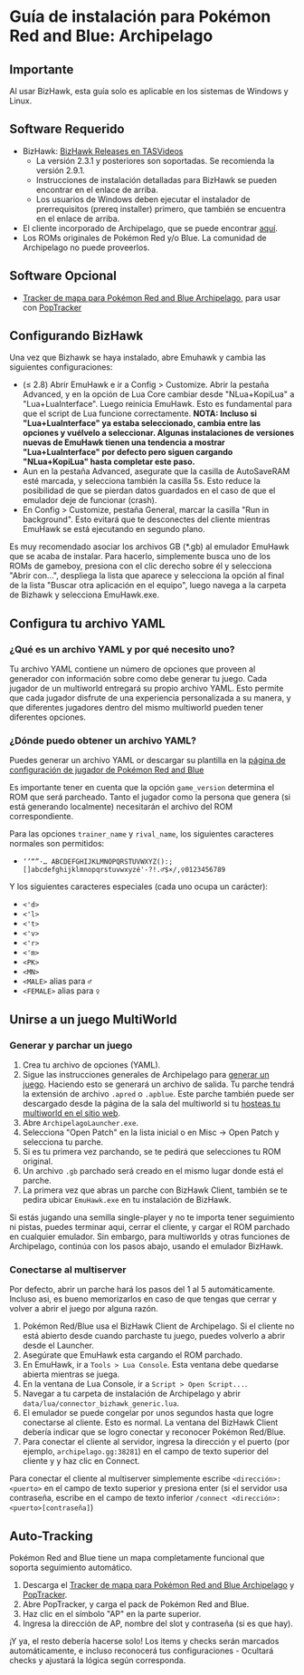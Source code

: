 # Guía de instalación para Pokémon Red and Blue: Archipelago

## Importante

Al usar BizHawk, esta guía solo es aplicable en los sistemas de Windows y Linux.

## Software Requerido

- BizHawk: [BizHawk Releases en TASVideos](https://tasvideos.org/BizHawk/ReleaseHistory)
  - La versión 2.3.1 y posteriores son soportadas. Se recomienda la versión 2.9.1.
  - Instrucciones de instalación detalladas para BizHawk se pueden encontrar en el enlace de arriba.
  - Los usuarios de Windows deben ejecutar el instalador de prerrequisitos (prereq installer) primero, que también se 
    encuentra en el enlace de arriba.
- El cliente incorporado de Archipelago, que se puede encontrar [aquí](https://github.com/ArchipelagoMW/Archipelago/releases).
- Los ROMs originales de Pokémon Red y/o Blue. La comunidad de Archipelago no puede proveerlos.

## Software Opcional

- [Tracker de mapa para Pokémon Red and Blue Archipelago](https://github.com/palex00/rb_tracker/releases/latest), para usar con [PopTracker](https://github.com/black-sliver/PopTracker/releases)


## Configurando BizHawk

Una vez que Bizhawk se haya instalado, abre Emuhawk y cambia las siguientes configuraciones:

- (≤ 2.8) Abrir EmuHawk e ir a Config > Customize. Abrir la pestaña Advanced, y en la opción de Lua Core cambiar desde
  "NLua+KopiLua" a "Lua+LuaInterface". Luego reinicia EmuHawk. Esto es fundamental para que el script de Lua funcione
  correctamente.
  **NOTA: Incluso si "Lua+LuaInterface" ya estaba seleccionado, cambia entre las opciones y vuélvelo a seleccionar.
  Algunas instalaciones de versiones nuevas de EmuHawk tienen una tendencia a mostrar "Lua+LuaInterface" por defecto
  pero siguen cargando "NLua+KopiLua" hasta completar este paso.**
- Aun en la pestaña Advanced, asegurate que la casilla de AutoSaveRAM esté marcada, y selecciona también la casilla 5s.
  Esto reduce la posibilidad de que se pierdan datos guardados en el caso de que el emulador deje de funcionar (crash).
- En Config > Customize, pestaña General, marcar la casilla "Run in background". Esto evitará que te desconectes del
  cliente mientras EmuHawk se está ejecutando en segundo plano.

Es muy recomendado asociar los archivos GB (\*.gb) al emulador EmuHawk que se acaba de instalar.
Para hacerlo, simplemente busca uno de los ROMs de gameboy, presiona con el clic derecho sobre él y selecciona
"Abrir con...", despliega la lista que aparece y selecciona la opción al final de la lista "Buscar otra aplicación en
el equipo", luego navega a la carpeta de Bizhawk y selecciona EmuHawk.exe.

## Configura tu archivo YAML

### ¿Qué es un archivo YAML y por qué necesito uno?

Tu archivo YAML contiene un número de opciones que proveen al generador con información sobre como debe generar tu
juego. Cada jugador de un multiworld entregará su propio archivo YAML. Esto permite que cada jugador disfrute de una
experiencia personalizada a su manera, y que diferentes jugadores dentro del mismo multiworld pueden tener diferentes
opciones.

### ¿Dónde puedo obtener un archivo YAML?

Puedes generar un archivo YAML or descargar su plantilla en la [página de configuración de jugador de Pokémon Red and Blue](/games/Pokemon%20Red%20and%20Blue/player-options)

Es importante tener en cuenta que la opción `game_version` determina el ROM que será parcheado.
Tanto el jugador como la persona que genera (si está generando localmente) necesitarán el archivo del ROM
correspondiente.

Para las opciones `trainer_name` y `rival_name`, los siguientes caracteres normales son permitidos:

* `‘’“”·… ABCDEFGHIJKLMNOPQRSTUVWXYZ():;[]abcdefghijklmnopqrstuvwxyzé'-?!.♂$×/,♀0123456789`

Y los siguientes caracteres especiales (cada uno ocupa un carácter):
* `<'d>`
* `<'l>`
* `<'t>`
* `<'v>`
* `<'r>`
* `<'m>`
* `<PK>`
* `<MN>`
* `<MALE>` alias para `♂`
* `<FEMALE>` alias para `♀`

## Unirse a un juego MultiWorld

### Generar y parchar un juego

1. Crea tu archivo de opciones (YAML).
2. Sigue las instrucciones generales de Archipelago para [generar un juego](../../Archipelago/setup/en#generating-a-game).
Haciendo esto se generará un archivo de salida. Tu parche tendrá la extensión de archivo `.apred` o `.apblue`.
Este parche también puede ser descargado desde la página de la sala del multiworld si tu [hosteas tu multiworld en el sitio web](../../Archipelago/setup#hosting-on-the-website).
3. Abre `ArchipelagoLauncher.exe`.
4. Selecciona "Open Patch" en la lista inicial o en Misc -> Open Patch y selecciona tu parche.
5. Si es tu primera vez parchando, se te pedirá que selecciones tu ROM original.
6. Un archivo `.gb` parchado será creado en el mismo lugar donde está el parche.
7. La primera vez que abras un parche con BizHawk Client, también se te pedira ubicar `EmuHawk.exe` en tu
instalación de BizHawk.

Si estás jugando una semilla single-player y no te importa tener seguimiento ni pistas, puedes terminar aqui, cerrar el
cliente, y cargar el ROM parchado en cualquier emulador. Sin embargo, para multiworlds y otras funciones de Archipelago,
continúa con los pasos abajo, usando el emulador BizHawk.

### Conectarse al multiserver

Por defecto, abrir un parche hará los pasos del 1 al 5 automáticamente. Incluso asi, es bueno memorizarlos en caso de
que tengas que cerrar y volver a abrir el juego por alguna razón.

1. Pokémon Red/Blue usa el BizHawk Client de Archipelago. Si el cliente no está abierto desde cuando parchaste tu juego,
puedes volverlo a abrir desde el Launcher.
2. Asegúrate que EmuHawk esta cargando el ROM parchado.
3. En EmuHawk, ir a `Tools > Lua Console`. Esta ventana debe quedarse abierta mientras se juega.
4. En la ventana de Lua Console, ir a `Script > Open Script...`.
5. Navegar a tu carpeta de instalación de Archipelago y abrir `data/lua/connector_bizhawk_generic.lua`.
6. El emulador se puede congelar por unos segundos hasta que logre conectarse al cliente. Esto es normal. La ventana del
BizHawk Client debería indicar que se logro conectar y reconocer Pokémon Red/Blue.
7. Para conectar el cliente al servidor, ingresa la dirección y el puerto (por ejemplo, `archipelago.gg:38281`) en el
campo de texto superior del cliente y y haz clic en Connect.

Para conectar el cliente al multiserver simplemente escribe `<dirección>:<puerto>` en el campo de texto superior y
presiona enter (si el servidor usa contraseña, escribe en el campo de texto inferior
`/connect <dirección>:<puerto>[contraseña]`)

## Auto-Tracking

Pokémon Red and Blue tiene un mapa completamente funcional que soporta seguimiento automático. 

1. Descarga el [Tracker de mapa para Pokémon Red and Blue Archipelago](https://github.com/palex00/rb_tracker/releases/latest) y [PopTracker](https://github.com/black-sliver/PopTracker/releases). 
2. Abre PopTracker, y carga el pack de Pokémon Red and Blue.
3. Haz clic en el símbolo "AP" en la parte superior.
4. Ingresa la dirección de AP, nombre del slot y contraseña (si es que hay).

¡Y ya, el resto debería hacerse solo! Los items y checks serán marcados automáticamente, e incluso reconocerá tus
configuraciones - Ocultará checks y ajustará la lógica según corresponda.
